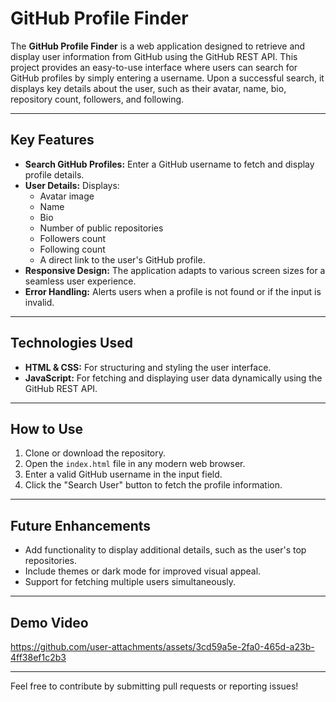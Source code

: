 # GitHub Profile Finder

The **GitHub Profile Finder** is a web application designed to retrieve and display user information from GitHub using the GitHub REST API. This project provides an easy-to-use interface where users can search for GitHub profiles by simply entering a username. Upon a successful search, it displays key details about the user, such as their avatar, name, bio, repository count, followers, and following.

---

## Key Features
- **Search GitHub Profiles:** Enter a GitHub username to fetch and display profile details.
- **User Details:** Displays:
  - Avatar image
  - Name
  - Bio
  - Number of public repositories
  - Followers count
  - Following count
  - A direct link to the user's GitHub profile.
- **Responsive Design:** The application adapts to various screen sizes for a seamless user experience.
- **Error Handling:** Alerts users when a profile is not found or if the input is invalid.

---

## Technologies Used
- **HTML & CSS:** For structuring and styling the user interface.
- **JavaScript:** For fetching and displaying user data dynamically using the GitHub REST API.

---

## How to Use
1. Clone or download the repository.
2. Open the `index.html` file in any modern web browser.
3. Enter a valid GitHub username in the input field.
4. Click the "Search User" button to fetch the profile information.

---

## Future Enhancements
- Add functionality to display additional details, such as the user's top repositories.
- Include themes or dark mode for improved visual appeal.
- Support for fetching multiple users simultaneously.

---

## Demo Video
https://github.com/user-attachments/assets/3cd59a5e-2fa0-465d-a23b-4ff38ef1c2b3

---

Feel free to contribute by submitting pull requests or reporting issues!
